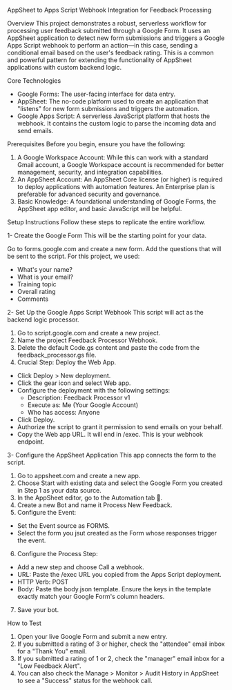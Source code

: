 AppSheet to Apps Script Webhook Integration for Feedback Processing

Overview
This project demonstrates a robust, serverless workflow for processing user feedback submitted through a Google Form. It uses an AppSheet application to detect new form submissions and triggers a Google Apps Script webhook to perform an action—in this case, sending a conditional email based on the user's feedback rating.
This is a common and powerful pattern for extending the functionality of AppSheet applications with custom backend logic.

Core Technologies
- Google Forms: The user-facing interface for data entry.
- AppSheet: The no-code platform used to create an application that "listens" for new form submissions and triggers the automation.
- Google Apps Script: A serverless JavaScript platform that hosts the webhook. It contains the custom logic to parse the incoming data and send emails.

Prerequisites
Before you begin, ensure you have the following:
1. A Google Workspace Account: While this can work with a standard Gmail account, a Google Workspace account is recommended for better management, security, and integration capabilities.
2. An AppSheet Account: An AppSheet Core license (or higher) is required to deploy applications with automation features. An Enterprise plan is preferable for advanced security and governance.
3. Basic Knowledge: A foundational understanding of Google Forms, the AppSheet app editor, and basic JavaScript will be helpful.

Setup Instructions
Follow these steps to replicate the entire workflow.


1- Create the Google Form
This will be the starting point for your data.

Go to forms.google.com and create a new form.
Add the questions that will be sent to the script. For this project, we used:
- What's your name?
- What is your email?
- Training topic
- Overall rating
- Comments


2- Set Up the Google Apps Script Webhook
This script will act as the backend logic processor.

1. Go to script.google.com and create a new project.
2. Name the project Feedback Processor Webhook.
3. Delete the default Code.gs content and paste the code from the feedback_processor.gs file.
4. Crucial Step: Deploy the Web App.
  - Click Deploy > New deployment.
  - Click the gear icon and select Web app.
  - Configure the deployment with the following settings:
    - Description: Feedback Processor v1
    - Execute as: Me (Your Google Account)
    - Who has access: Anyone
  - Click Deploy.
  - Authorize the script to grant it permission to send emails on your behalf.
  - Copy the Web app URL. It will end in /exec. This is your webhook endpoint.


3- Configure the AppSheet Application
This app connects the form to the script.

1. Go to appsheet.com and create a new app.
2. Choose Start with existing data and select the Google Form you created in Step 1 as your data source.
3. In the AppSheet editor, go to the Automation tab 🤖.
4. Create a new Bot and name it Process New Feedback.
5. Configure the Event:
  - Set the Event source as FORMS.
  - Select the form you jsut created as the Form whose responses trigger the event.
6. Configure the Process Step:
  - Add a new step and choose Call a webhook.
  - URL: Paste the /exec URL you copied from the Apps Script deployment.
  - HTTP Verb: POST
  - Body: Paste the body.json template. Ensure the keys in the template exactly match your Google Form's column headers.
7. Save your bot.


How to Test
1. Open your live Google Form and submit a new entry.
2. If you submitted a rating of 3 or higher, check the "attendee" email inbox for a "Thank You" email.
3. If you submitted a rating of 1 or 2, check the "manager" email inbox for a "Low Feedback Alert".
4. You can also check the Manage > Monitor > Audit History in AppSheet to see a "Success" status for the webhook call.


